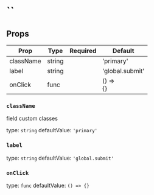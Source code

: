 ``
==


Props
-----

| Prop | Type | Required | Default |
| ---- | ---- | -------- | ------- |
| className | string |  | 'primary' |
| label | string |  | 'global.submit' |
| onClick | func |  | () =><br>{} |

### `className`

field custom classes


type: `string`
defaultValue: `'primary'`


### `label`

type: `string`
defaultValue: `'global.submit'`


### `onClick`

type: `func`
defaultValue: `() =>
{}`

